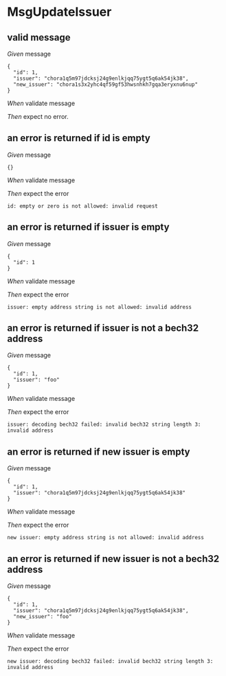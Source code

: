 # MsgUpdateIssuer

## valid message

_Given_ message

```
{
  "id": 1,
  "issuer": "chora1q5m97jdcksj24g9enlkjqq75ygt5q6ak54jk38",
  "new_issuer": "chora1s3x2yhc4qf59gf53hwsnhkh7gqa3eryxnu6nup"
}
```

_When_ validate message

_Then_ expect no error.

## an error is returned if id is empty

_Given_ message

```
{}
```

_When_ validate message

_Then_ expect the error

```
id: empty or zero is not allowed: invalid request
```

## an error is returned if issuer is empty

_Given_ message

```
{
  "id": 1
}
```

_When_ validate message

_Then_ expect the error

```
issuer: empty address string is not allowed: invalid address
```

## an error is returned if issuer is not a bech32 address

_Given_ message

```
{
  "id": 1,
  "issuer": "foo"
}
```

_When_ validate message

_Then_ expect the error

```
issuer: decoding bech32 failed: invalid bech32 string length 3: invalid address
```

## an error is returned if new issuer is empty

_Given_ message

```
{
  "id": 1,
  "issuer": "chora1q5m97jdcksj24g9enlkjqq75ygt5q6ak54jk38"
}
```

_When_ validate message

_Then_ expect the error

```
new issuer: empty address string is not allowed: invalid address
```

## an error is returned if new issuer is not a bech32 address

_Given_ message

```
{
  "id": 1,
  "issuer": "chora1q5m97jdcksj24g9enlkjqq75ygt5q6ak54jk38",
  "new_issuer": "foo"
}
```

_When_ validate message

_Then_ expect the error

```
new issuer: decoding bech32 failed: invalid bech32 string length 3: invalid address
```
